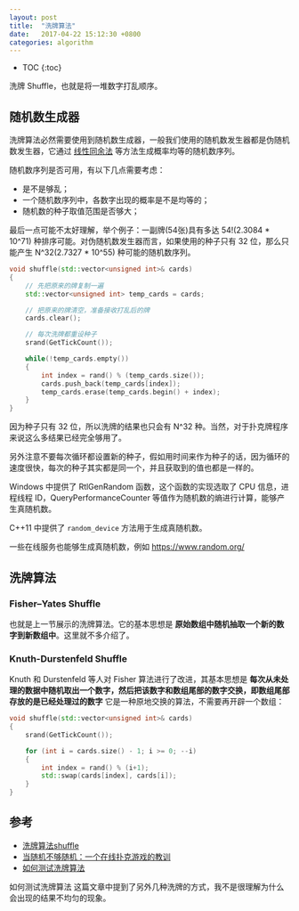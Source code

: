 ```yaml
---
layout: post
title:  "洗牌算法"
date:   2017-04-22 15:12:30 +0800
categories: algorithm
---
```


* TOC
{:toc}

洗牌 Shuffle，也就是将一堆数字打乱顺序。

## 随机数生成器

洗牌算法必然需要使用到随机数生成器，一般我们使用的随机数发生器都是伪随机数发生器，它通过 [线性同余法](https://zh.wikipedia.org/zh-cn/%E7%B7%9A%E6%80%A7%E5%90%8C%E9%A4%98%E6%96%B9%E6%B3%95) 等方法生成概率均等的随机数序列。

随机数序列是否可用，有以下几点需要考虑：
- 是不是够乱；
- 一个随机数序列中，各数字出现的概率是不是均等的；
- 随机数的种子取值范围是否够大；

最后一点可能不太好理解，举个例子：一副牌(54张)具有多达 54!(2.3084 * 10^71) 种排序可能。对伪随机数发生器而言，如果使用的种子只有 32 位，那么只能产生 N^32(2.7327 * 10^55) 种可能的随机数序列。

```cpp
void shuffle(std::vector<unsigned int>& cards)
{
    // 先把原来的牌复制一遍
    std::vector<unsigned int> temp_cards = cards;

    // 把原来的牌清空，准备接收打乱后的牌
    cards.clear();

    // 每次洗牌都重设种子
    srand(GetTickCount());

    while(!temp_cards.empty())
    {
        int index = rand() % (temp_cards.size());
        cards.push_back(temp_cards[index]);
        temp_cards.erase(temp_cards.begin() + index);
    }
}
```

因为种子只有 32 位，所以洗牌的结果也只会有 N^32 种。当然，对于扑克牌程序来说这么多结果已经完全够用了。

另外注意不要每次循环都设置新的种子，假如用时间来作为种子的话，因为循环的速度很快，每次的种子其实都是同一个，并且获取到的值也都是一样的。

Windows 中提供了 RtlGenRandom 函数，这个函数的实现选取了 CPU 信息，进程线程 ID，QueryPerformanceCounter 等值作为随机数的熵进行计算，能够产生真随机数。

C++11 中提供了 `random_device` 方法用于生成真随机数。

一些在线服务也能够生成真随机数，例如 https://www.random.org/


## 洗牌算法

### Fisher–Yates Shuffle

也就是上一节展示的洗牌算法。它的基本思想是 **原始数组中随机抽取一个新的数字到新数组中**。这里就不多介绍了。

### Knuth-Durstenfeld Shuffle

Knuth 和 Durstenfeld 等人对 Fisher 算法进行了改进，其基本思想是 **每次从未处理的数据中随机取出一个数字，然后把该数字和数组尾部的数字交换，即数组尾部存放的是已经处理过的数字** 它是一种原地交换的算法，不需要再开辟一个数组：

```cpp
void shuffle(std::vector<unsigned int>& cards)
{
    srand(GetTickCount());

    for (int i = cards.size() - 1; i >= 0; --i)
    {
        int index = rand() % (i+1);
        std::swap(cards[index], cards[i]);
    }
}
```

## 参考

- [洗牌算法shuffle](http://www.tuicool.com/articles/qIjqQzb)
- [当随机不够随机：一个在线扑克游戏的教训](http://blog.jobbole.com/64897/)
- [如何测试洗牌算法](http://coolshell.cn/articles/8593.html)

如何测试洗牌算法 这篇文章中提到了另外几种洗牌的方式，我不是很理解为什么会出现的结果不均匀的现象。